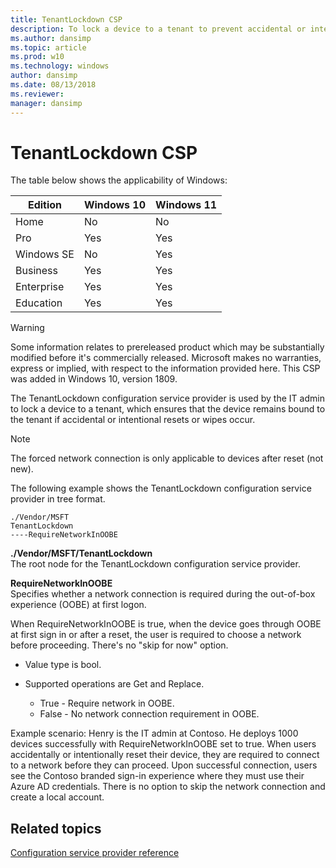 ```yaml
---
title: TenantLockdown CSP
description: To lock a device to a tenant to prevent accidental or intentional resets or wipes, use the TenantLockdown configuration service provider.
ms.author: dansimp
ms.topic: article
ms.prod: w10
ms.technology: windows
author: dansimp
ms.date: 08/13/2018
ms.reviewer: 
manager: dansimp
---
```


# TenantLockdown CSP

The table below shows the applicability of Windows:

|Edition|Windows 10|Windows 11|
|--- |--- |--- |
|Home|No|No|
|Pro|Yes|Yes|
|Windows SE|No|Yes|
|Business|Yes|Yes|
|Enterprise|Yes|Yes|
|Education|Yes|Yes|

> [!WARNING]
> Some information relates to prereleased product which may be substantially modified before it's commercially released. Microsoft makes no warranties, express or implied, with respect to the information provided here. This CSP was added in Windows 10, version 1809.

The TenantLockdown configuration service provider is used by the IT admin to lock a device to a tenant, which ensures that the device remains bound to the tenant if accidental or intentional resets or wipes occur.

> [!NOTE]
> The forced network connection is only applicable to devices after reset (not new).

The following example shows the TenantLockdown configuration service provider in tree format.
```
./Vendor/MSFT
TenantLockdown
----RequireNetworkInOOBE
```
<a href="" id="tenantlockdown"></a>**./Vendor/MSFT/TenantLockdown**  
The root node for the TenantLockdown configuration service provider.

<a href="" id="requirenetworkinoobe"></a>**RequireNetworkInOOBE**  
Specifies whether a network connection is required during the out-of-box experience (OOBE) at first logon.

When RequireNetworkInOOBE is true, when the device goes through OOBE at first sign in or after a reset, the user is required to choose a network before proceeding. There's no "skip for now" option.

- Value type is bool. 
- Supported operations are Get and Replace.

  -  True - Require network in OOBE.  
  -  False - No network connection requirement in OOBE.

Example scenario:  Henry is the IT admin at Contoso. He deploys 1000 devices successfully with RequireNetworkInOOBE set to true. When users accidentally or intentionally reset their device, they are required to connect to a network before they can proceed. Upon successful connection, users see the Contoso branded sign-in experience where they must use their Azure AD credentials. There is no option to skip the network connection and create a local account.

## Related topics

[Configuration service provider reference](configuration-service-provider-reference.md)
